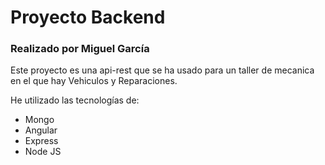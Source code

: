 # Proyecto Backend
### Realizado por Miguel García

Este proyecto es una api-rest que se ha usado para un taller de mecanica en el que hay Vehiculos y Reparaciones.

He utilizado las tecnologías de:
- Mongo
- Angular
- Express
- Node JS
